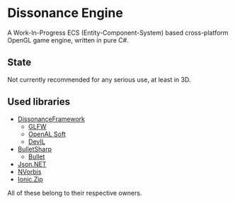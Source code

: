 # Dissonance Engine
A Work-In-Progress ECS (Entity-Component-System) based cross-platform OpenGL game engine, written in pure C#.

## State

Not currently recommended for any serious use, at least in 3D.


## Used libraries
* [DissonanceFramework](https://github.com/Mirsario/DissonanceFramework)
  * [GLFW](https://www.glfw.org/)
  * [OpenAL Soft](https://github.com/kcat/openal-soft)
  * [DevIL](http://openil.sourceforge.net/)
* [BulletSharp](https://github.com/AndresTraks/BulletSharpPInvoke)
  * [Bullet](https://pybullet.org)
* [Json.NET](https://www.newtonsoft.com/json)
* [NVorbis](https://github.com/NVorbis/NVorbis)
* [Ionic.Zip](https://www.nuget.org/packages/Ionic.Zip/)

All of these belong to their respective owners.

